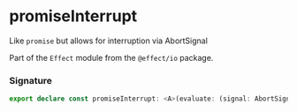 # promiseInterrupt

Like `promise` but allows for interruption via AbortSignal

Part of the `Effect` module from the `@effect/io` package.

### Signature

```typescript
export declare const promiseInterrupt: <A>(evaluate: (signal: AbortSignal) => Promise<A>) => Effect<never, never, A>
```
